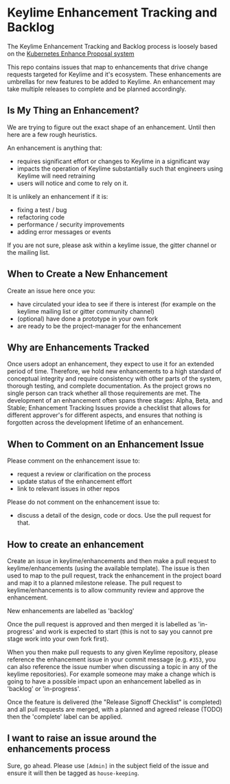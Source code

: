 # Keylime Enhancement Tracking and Backlog

The Keylime Enhancement Tracking and Backlog process is loosely based on the [Kubernetes Enhance Proposal system](https://github.com/kubernetes/enhancements/tree/master/keps)

This repo contains issues that map to enhancements that drive change requests targeted for Keylime and it's ecosystem. These enhancements are umbrellas for new features to be added to Keylime. An enhancement may take multiple releases to complete and be planned accordingly.

## Is My Thing an Enhancement?

We are trying to figure out the exact shape of an enhancement. Until then here are a few rough heuristics.

An enhancement is anything that:

- requires significant effort or changes to Keylime in a significant way
- impacts the operation of Keylime substantially such that engineers using Keylime will need retraining
- users will notice and come to rely on it.

It is unlikely an enhancement if it is:
- fixing a test / bug
- refactoring code
- performance / security improvements
- adding error messages or events

If you are not sure, please ask within a keylime issue, the gitter channel or
the mailing list.

## When to Create a New Enhancement

Create an issue here once you:
- have circulated your idea to see if there is interest (for example on the
  keylime mailing list or gitter community channel)
- (optional) have done a prototype in your own fork
- are ready to be the project-manager for the enhancement

## Why are Enhancements Tracked

Once users adopt an enhancement, they expect to use it for an extended period of time. Therefore, we hold new enhancements to a high standard of conceptual integrity and require consistency with other parts of the system, thorough testing, and complete
documentation. As the project grows no single person can track whether all those requirements are met. The development of an enhancement often spans three stages: Alpha, Beta, and Stable; Enhancement Tracking Issues provide a checklist that allows for different approver's for different aspects, and ensures that nothing is forgotten across the development lifetime of an enhancement.

## When to Comment on an Enhancement Issue

Please comment on the enhancement issue to:
- request a review or clarification on the process
- update status of the enhancement effort
- link to relevant issues in other repos

Please do not comment on the enhancement issue to:
- discuss a detail of the design, code or docs. Use the pull request for that.

## How to create an enhancement

Create an issue in keylime/enhancements and then make a pull request to keylime/enhancements (using the available template). The issue is then used to map to the pull request, track the enhancement in the project board and map it to a planned milestone release. The pull request to keylime/enhancements is to allow community review and approve the enhancement.

New enhancements are labelled as 'backlog'

Once the pull request is approved and then merged it is labelled as 'in-progress'
and work is expected to start (this is not to say you cannot pre stage work into
your own fork first).

When you then make pull requests to any given Keylime repository, please reference
the enhancement issue in your commit message (e.g. `#353`, you can also reference
the issue number when discussing a topic in any of the keylime repositories). For example
someone may make a change which is going to have a possible impact upon an enhancement
labelled as in 'backlog' or 'in-progress'.

Once the feature is delivered (the "Release Signoff Checklist" is completed) and all
pull requests are merged, with a planned and agreed release (TODO) then the 'complete'
label can be applied.

## I want to raise an issue around the enhancements process

Sure, go ahead. Please use `[Admin]` in the subject field of the issue and ensure it will then be tagged as `house-keeping`.
